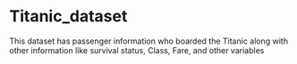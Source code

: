 # Titanic_dataset
This dataset has passenger information who boarded the Titanic along with other information like survival status, Class, Fare, and other variables
